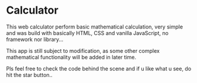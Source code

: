 # Calculator
This web calculator perform basic mathematical calculation, very simple and was build with basically HTML, CSS and vanilla JavaScript, no framework nor library...

This app is still subject to modification, as some other complex mathematical functionality will be added in later time.

Pls feel free to check the code behind the scene and if u like what u see, do hit the star button..
